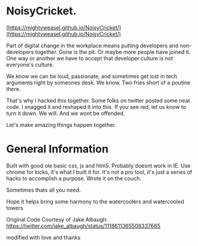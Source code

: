 # NoisyCricket.

[https://mightyweasel.github.io/NoisyCricket/](https://mightyweasel.github.io/NoisyCricket/)

Part of digital change in the workplace means putting developers and non-developers together. Gone is
the pit. Or maybe more people have joined it. One way or another we have to accept that developer culture
is not everyone's culture.

We know we can be loud, passionate, and sometimes get lost in tech arguments right by someones desk. We know.
Two fries short of a poutine there.

That's why I hacked this together. Some folks on twitter posted some neat code. I snagged it and reshaped it
into this. If you see red, let us know to turn it down. We will. And we wont be offended. 

Let's make amazing things happen together. 

# General Information

Built with good ole basic css, js and htm5. Probably doesnt work in IE. Use chrome for kicks, it's what I built it
for. It's not a pro tool, it's just a series of hacks to accomplish a purpose. Wrote it on the couch.

Sometimes thats all you need.

Hope it helps bring some harmony to the watercoolers and watercooled towers

Original Code Courtesy of Jake Albaugh:
https://twitter.com/jake_albaugh/status/1118611365508337665 

modified with love and thanks

